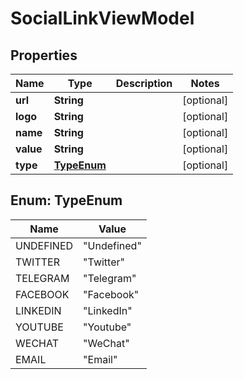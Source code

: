 
# SocialLinkViewModel

## Properties
Name | Type | Description | Notes
------------ | ------------- | ------------- | -------------
**url** | **String** |  |  [optional]
**logo** | **String** |  |  [optional]
**name** | **String** |  |  [optional]
**value** | **String** |  |  [optional]
**type** | [**TypeEnum**](#TypeEnum) |  |  [optional]


<a name="TypeEnum"></a>
## Enum: TypeEnum
Name | Value
---- | -----
UNDEFINED | &quot;Undefined&quot;
TWITTER | &quot;Twitter&quot;
TELEGRAM | &quot;Telegram&quot;
FACEBOOK | &quot;Facebook&quot;
LINKEDIN | &quot;LinkedIn&quot;
YOUTUBE | &quot;Youtube&quot;
WECHAT | &quot;WeChat&quot;
EMAIL | &quot;Email&quot;



